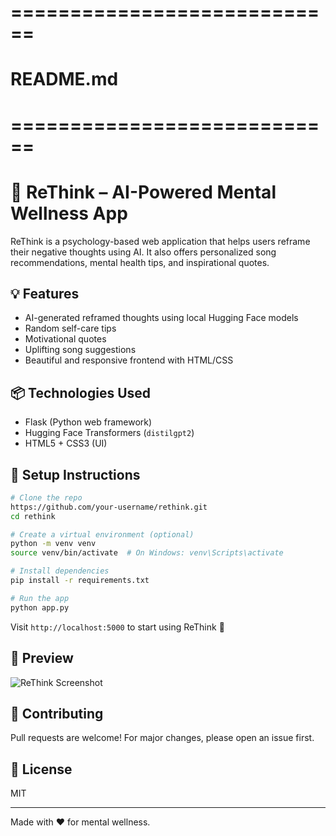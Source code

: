 
    
# ============================
# README.md
# ============================
# 🧠 ReThink – AI-Powered Mental Wellness App

ReThink is a psychology-based web application that helps users reframe their negative thoughts using AI. It also offers personalized song recommendations, mental health tips, and inspirational quotes.

## 💡 Features
- AI-generated reframed thoughts using local Hugging Face models
- Random self-care tips
- Motivational quotes
- Uplifting song suggestions
- Beautiful and responsive frontend with HTML/CSS

## 📦 Technologies Used
- Flask (Python web framework)
- Hugging Face Transformers (`distilgpt2`)
- HTML5 + CSS3 (UI)

## 🚀 Setup Instructions

```bash
# Clone the repo
https://github.com/your-username/rethink.git
cd rethink

# Create a virtual environment (optional)
python -m venv venv
source venv/bin/activate  # On Windows: venv\Scripts\activate

# Install dependencies
pip install -r requirements.txt

# Run the app
python app.py
```

Visit `http://localhost:5000` to start using ReThink 💭

## 📸 Preview
![ReThink Screenshot](preview.png)

## 🙌 Contributing
Pull requests are welcome! For major changes, please open an issue first.

## 📄 License
MIT

---
Made with ❤️ for mental wellness.
